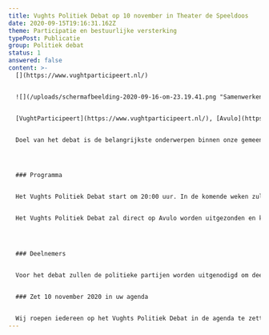 ```yaml
---
title: Vughts Politiek Debat op 10 november in Theater de Speeldoos
date: 2020-09-15T19:16:31.162Z
theme: Participatie en bestuurlijke versterking
typePost: Publicatie
group: Politiek debat
status: 1
answered: false
content: >-
  [](https://www.vughtparticipeert.nl/)


  ![](/uploads/schermafbeelding-2020-09-16-om-23.19.41.png "Samenwerkende partijen")


  [VughtParticipeert](https://www.vughtparticipeert.nl/), [Avulo](https://www.avulo.nl/), [Theater de Speeldoos](https://theaterdespeeldoos.nl/) en [Huis73](https://www.huis73.nl/) organiseren het Vughts Politiek Debat op dinsdag 10 november 2020.


  Doel van het debat is de belangrijkste onderwerpen binnen onze gemeente te bespreken en de posities van de verschillende politieke partijen te leren kennen. Hiermee zijn de inwoners van onze gemeente beter in staat hun mening te vormen in aanloop op de verkiezingen voor de nieuwe gemeenteraad op 18 november.




  ### Programma


  Het Vughts Politiek Debat start om 20:00 uur. In de komende weken zullen wij meer details van het programma bekend maken. Er is een beperkt aantal zitplaatsen, de RIVM-richtlijnen zullen daarbij leidend zijn. Hoe deze gereserveerd kunnen worden maken we later bekend.


  Het Vughts Politiek Debat zal direct op Avulo worden uitgezonden en kan dus ook thuis worden gevolgd.




  ### Deelnemers


  Voor het debat zullen de politieke partijen worden uitgenodigd om deel te nemen.


  ### Zet 10 november 2020 in uw agenda


  Wij roepen iedereen op het Vughts Politiek Debat in de agenda te zetten. Nadere informatie volgt, [](https://www.vughtparticipeert.nl/newsletter#main)meld u aan voor onze [regelmatige nieuwsbrief](https://www.vughtparticipeert.nl/newsletter#main).
---
```

